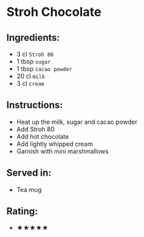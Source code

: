 # Stroh Chocolate

## Ingredients:
- 3 cl `Stroh 80`
- 1 tbsp `sugar`
- 1 tbsp `cacao powder`
- 20 cl `milk`
- 3 cl `cream`

## Instructions:
- Heat up the milk, sugar and cacao powder
- Add Stroh 80
- Add hot chocolate
- Add lightly whipped cream
- Garnish with mini marshmallows

## Served in:
- Tea mug

## Rating:
- ★★★★★